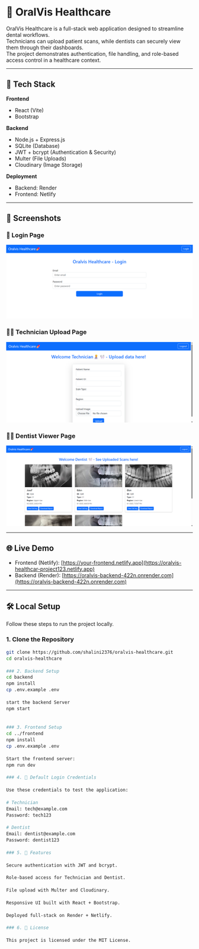 # 🦷 OralVis Healthcare

OralVis Healthcare is a full-stack web application designed to streamline dental workflows.  
Technicians can upload patient scans, while dentists can securely view them through their dashboards.  
The project demonstrates authentication, file handling, and role-based access control in a healthcare context.

---

## 🚀 Tech Stack

**Frontend**
- React (Vite)
- Bootstrap

**Backend**
- Node.js + Express.js
- SQLite (Database)
- JWT + bcrypt (Authentication & Security)
- Multer (File Uploads)
- Cloudinary (Image Storage)

**Deployment**
- Backend: Render
- Frontend: Netlify

---

## 📸 Screenshots

### 🔑 Login Page  
![Login Page](./screenshots/login.png)

### 🧑‍🔬 Technician Upload Page  
![Technician Upload Page](./screenshots/technician-upload.png)

### 🧑‍⚕️ Dentist Viewer Page  
![Dentist Viewer Page](./screenshots/dentist-viewer.png)

---

## 🌐 Live Demo

- Frontend (Netlify): [https://your-frontend.netlify.app](https://oralvis-healthcar-project123.netlify.app) 
- Backend (Render): [https://oralvis-backend-422n.onrender.com](https://oralvis-backend-422n.onrender.com)

---

## 🛠️ Local Setup

Follow these steps to run the project locally.

### 1. Clone the Repository
```bash
git clone https://github.com/shalini2376/oralvis-healthcare.git
cd oralvis-healthcare

### 2. Backend Setup
cd backend
npm install
cp .env.example .env

start the backend Server
npm start


### 3. Frontend Setup
cd ../frontend
npm install
cp .env.example .env 

Start the frontend server:
npm run dev

### 4. 🔑 Default Login Credentials

Use these credentials to test the application:

# Technician
Email: tech@example.com
Password: tech123

# Dentist
Email: dentist@example.com
Password: dentist123

### 5. 📌 Features

Secure authentication with JWT and bcrypt.

Role-based access for Technician and Dentist.

File upload with Multer and Cloudinary.

Responsive UI built with React + Bootstrap.

Deployed full-stack on Render + Netlify.

### 6. 📄 License

This project is licensed under the MIT License.